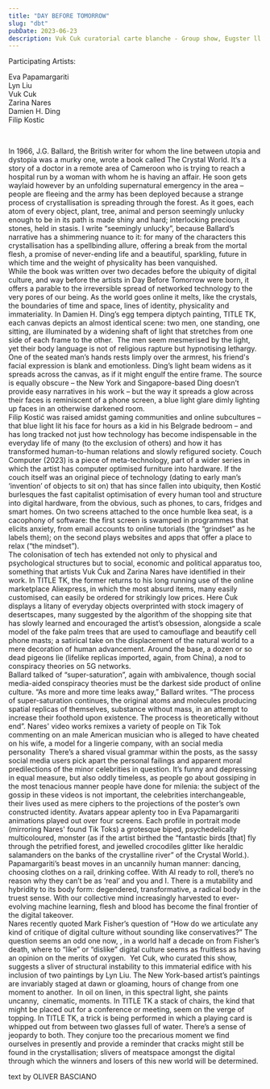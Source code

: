 ```yaml
---
title: "DAY BEFORE TOMORROW"
slug: "dbt"
pubDate: 2023-06-23
description: Vuk Cuk curatorial carte blanche - Group show, Eugster ll Belgrade 23.6. - 9.8.2023.
---
```


Participating Artists:

Eva Papamargariti  
Lyn Liu  
Vuk Cuk  
Zarina Nares  
Damien H. Ding  
Filip Kostic  

<br>

In 1966, J.G. Ballard, the British writer for whom the line between utopia and dystopia was a murky one, wrote a book called The Crystal World. It’s a story of a doctor in a remote area of Cameroon who is trying to reach a hospital run by a woman with whom he is having an affair. He soon gets waylaid however by an unfolding supernatural emergency in the area – people are fleeing and the army has been deployed because a strange process of crystallisation is spreading through the forest. As it goes, each atom of every object, plant, tree, animal and person seemingly unlucky enough to be in its path is made shiny and hard; interlocking precious stones, held in stasis. I write “seemingly unlucky”, because Ballard’s narrative has a shimmering nuance to it: for many of the characters this crystallisation has a spellbinding allure, offering a break from the mortal flesh, a promise of never-ending life and a beautiful, sparkling, future in which time and the weight of physicality has been vanquished.  
While the book was written over two decades before the ubiquity of digital culture, and way before the artists in Day Before Tomorrow were born, it offers a parable to the irreversible spread of networked technology to the very pores of our being. As the world goes online it melts, like the crystals, the boundaries of time and space, lines of identity, physicality and immateriality. In Damien H. Ding’s egg tempera diptych painting, TITLE TK, each canvas depicts an almost identical scene: two men, one standing, one sitting, are illuminated by a widening shaft of light that stretches from one side of each frame to the other.  The men seem mesmerised by the light, yet their body language is not of religious rapture but hypnotising lethargy. One of the seated man’s hands rests limply over the armrest, his friend's facial expression is blank and emotionless. Ding’s light beam widens as it spreads across the canvas, as if it might engulf the entire frame. The source is equally obscure – the New York and Singapore-based Ding doesn’t provide easy narratives in his work – but the way it spreads a glow across their faces is reminiscent of a phone screen, a blue light glare dimly lighting up faces in an otherwise darkened room.  
Filip Kostić was raised amidst gaming communities and online subcultures – that blue light lit his face for hours as a kid in his Belgrade bedroom – and has long tracked not just how technology has become indispensable in the everyday life of many (to the exclusion of others) and how it has transformed human-to-human relations and slowly refigured society. Couch Computer (2023) is a piece of meta-technology, part of a wider series in which the artist has computer optimised furniture into hardware. If the couch itself was an original piece of technology (dating to early man’s ‘invention’ of objects to sit on) that has since fallen into ubiquity, then Kostić burlesques the fast capitalist optimisation of every human tool and structure into digital hardware, from the obvious, such as phones, to cars, fridges and smart homes. On two screens attached to the once humble Ikea seat, is a cacophony of software: the first screen is swamped in programmes that elicits anxiety, from email accounts to online tutorials (the “grindset” as he labels them); on the second plays websites and apps that offer a place to relax (“the mindset”).  
The colonisation of tech has extended not only to physical and psychological structures but to social, economic and political apparatus too, something that artists Vuk Ćuk and Zarina Nares have identified in their work. In TITLE TK, the former returns to his long running use of the online marketplace Aliexpress, in which the most absurd items, many easily customised, can easily be ordered for strikingly low prices. Here Ćuk displays a litany of everyday objects overprinted with stock imagery of desertscapes, many suggested by the algorithm of the shopping site that has slowly learned and encouraged the artist’s obsession, alongside a scale model of the fake palm trees that are used to camouflage and beautify cell phone masts; a satirical take on the displacement of the natural world to a mere decoration of human advancement. Around the base, a dozen or so dead pigeons lie (lifelike replicas imported, again, from China), a nod to conspiracy theories on 5G networks.  
Ballard talked of “super-saturation”, again with ambivalence, though social media-aided conspiracy theories must be the darkest side product of online culture. “As more and more time leaks away,” Ballard writes. “The process of super-saturation continues, the original atoms and molecules producing spatial replicas of themselves, substance without mass, in an attempt to increase their foothold upon existence. The process is theoretically without end”. Nares' video works remixes a variety of people on Tik Tok commenting on an male American musician who is alleged to have cheated on his wife, a model for a lingerie company, with an social media personality  There’s a shared visual grammar within the posts, as the sassy social media users pick apart the personal failings and apparent moral predilections of the minor celebrities in question. It’s funny and depressing in equal measure, but also oddly timeless, as people go about gossiping in the most tenacious manner people have done for milenia: the subject of the gossip in these videos is not important, the celebrities interchangeable, their lives used as mere ciphers to the projections of the poster’s own constructed identity. Avatars appear aplenty too in Eva Papamargariti animations played out over four screens. Each profile in portrait mode (mirroring Nares' found Tik Toks) a grotesque biped, psychedelically multicoloured, monster (as if the artist birthed the “fantastic birds [that] fly through the petrified forest, and jewelled crocodiles glitter like heraldic salamanders on the banks of the crystalline river” of the Crystal World.). Papamargariti’s beast moves in an uncannily human manner: dancing, choosing clothes on a rail, drinking coffee. With AI ready to roll, there’s no reason why they can’t be as ‘real’ and you and I. There is a mutability and hybridity to its body form: degendered, transformative, a radical body in the truest sense. With our collective mind increasingly harvested to ever-evolving machine learning, flesh and blood has become the final frontier of the digital takeover.  
Nares recently quoted Mark Fisher’s question of “How do we articulate any kind of critique of digital culture without sounding like conservatives?” The question seems an odd one now, , in a world half a decade on from Fisher’s death, where to “like” or “dislike” digital culture seems as fruitless as having an opinion on the merits of oxygen.  Yet Cuk, who curated this show, suggests a sliver of structural instability to this immaterial edifice with his inclusion of two paintings by Lyn Liu. The New York-based artist’s paintings are invariably staged at dawn or gloaming, hours of change from one moment to another.  In oil on linen, in this spectral light, she paints uncanny,  cinematic, moments. In TITLE TK a stack of chairs, the kind that might be placed out for a conference or meeting, seem on the verge of topping. In TITLE TK, a trick is being performed in which a playing card is whipped out from between two glasses full of water. There’s a sense of jeopardy to both. They conjure too the precarious moment we find ourselves in presently and provide a reminder that cracks might still be found in the crystallisation; slivers of meatspace amongst the digital through which the winners and losers of this new world will be determined.  

text by OLIVER BASCIANO
